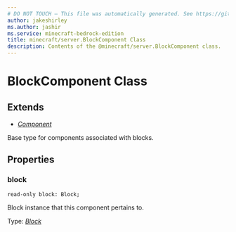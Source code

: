 ```yaml
---
# DO NOT TOUCH — This file was automatically generated. See https://github.com/mojang/minecraftapidocsgenerator to modify descriptions, examples, etc.
author: jakeshirley
ms.author: jashir
ms.service: minecraft-bedrock-edition
title: minecraft/server.BlockComponent Class
description: Contents of the @minecraft/server.BlockComponent class.
---
```

# BlockComponent Class

## Extends
- [*Component*](Component.md)

Base type for components associated with blocks.

## Properties

### **block**
`read-only block: Block;`

Block instance that this component pertains to.

Type: [*Block*](Block.md)
